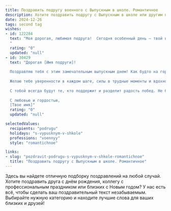```yaml
---
title: Поздравить подругу военного с Выпускным в школе. Романтичное
description: Хотите поздравить подругу с Выпускным в школе или другим праздником? Наш ИИ создаст незабываемое поздравление, а вы обязательно выделитесь среди других.  
date: 2024-12-26
tags: second tag
wishes:
- id: 122284
  text: "Моя дорогая, любимая подруга!  Сегодня особенный день – твой выпускной! Сердце переполняет гордость за тебя, за твою силу, целеустремлённость и смелость, которые ты проявила, выбрав непростой, но такой благородный путь военного.  Пусть этот день станет символом начала твоей яркой и блестящей карьеры, полной побед и достижений!  Знай, что рядом с тобой всегда есть тот, кто верит в тебя и поддерживает твои мечты.  Счастья тебе, моя прекрасная, и самой светлой любви!
  "
  rating: "0"
  updated: "null"
- id: 30429
  text: "Дорогая [Имя подруги]!
  
  Поздравляю тебя с этим замечательным выпускным днем! Как будто на горизонте расцветает новая жизнь, полная возможностей и свершений. Ты с гордостью закончила школу, и теперь твой путь — к мечте стать военным. Это не только призвание, но и настоящий акт смелости и силы духа.
  
  Желаю тебе уверенности в каждом шаге, силы в трудные моменты и вдохновения на пути к своей цели. Пусть сердце твое наполнится романтикой новых горизонтов, а мечты свершатся с каждой пройденной милей.
  
  С тобой всегда будут те, кто поддержит и разделит радость побед. Не бойся трудностей, они лишь закалят тебя и сделают сильнее. Ты — истинная героиня, готовая к любым вызовам жизни.
  
  С любовью и гордостью,
  [Твое имя]"
  rating: "0"
  updated: "null"

selectedValues:
  recipients: "podrugu"
  holidays: "s-vypusknym-v-shkole"
  professions: "voennyy"
  style: "romantichnoe"

links:
- slug: "pozdravit-podrugu-s-vypusknym-v-shkole-romantichnoe"
  title: "Поздравить подругу с Выпускным в школе. Романтичное"
---
```


Здесь вы найдете отличную подборку поздравлений на любой случай.
Хотите поздравить друга с днём рождения, коллегу с профессиональным праздником или близких с Новым годом? У нас есть всё, чтобы сделать ваш поздравительный текст незабываемым. Выбирайте нужную категорию и находите лучшие слова для ваших близких и друзей!
